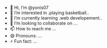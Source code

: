 - 👋 Hi, I’m @yonis07
- 👀 I’m interested in .playing basketball..
- 🌱 I’m currently learning .web developement..
- 💞️ I’m looking to collaborate on ...
- 📫 How to reach me ...
- 😄 Pronouns: ...
- ⚡ Fun fact: ...

<!---
yonis07/yonis07 is a ✨ special ✨ repository because its `README.md` (this file) appears on your GitHub profile.
You can click the Preview link to take a look at your changes.
--->

